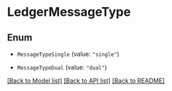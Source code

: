 # LedgerMessageType

## Enum


* `MessageTypeSingle` (value: `"single"`)

* `MessageTypeDual` (value: `"dual"`)


[[Back to Model list]](../README.md#documentation-for-models) [[Back to API list]](../README.md#documentation-for-api-endpoints) [[Back to README]](../README.md)


